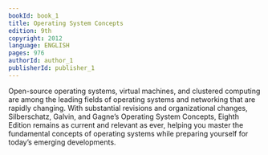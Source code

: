 ```yaml
---
bookId: book_1
title: Operating System Concepts
edition: 9th
copyright: 2012
language: ENGLISH
pages: 976
authorId: author_1
publisherId: publisher_1
---
```


Open-source operating systems, virtual machines, and clustered computing are among the leading fields of operating systems and networking that are rapidly changing. With substantial revisions and organizational changes, Silberschatz, Galvin, and Gagne’s Operating System Concepts, Eighth Edition remains as current and relevant as ever, helping you master the fundamental concepts of operating systems while preparing yourself for today’s emerging developments.